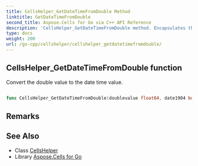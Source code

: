 ```yaml
---
title: CellsHelper_GetDateTimeFromDouble Method 
linktitle: GetDateTimeFromDouble
second_title: Aspose.Cells for Go via C++ API Reference
description: 'CellsHelper_GetDateTimeFromDouble method. Encapsulates the function that represents getdatetimefromdouble in Go.'
type: docs
weight: 200
url: /go-cpp/cellshelper/cellshelper_getdatetimefromdouble/
---
```


## CellsHelper_GetDateTimeFromDouble function

Convert the double value to the date time value.

```go

func CellsHelper_GetDateTimeFromDouble(doublevalue float64, date1904 bool)  (time.Time,  error) 

```

## Remarks


## See Also

* Class [CellsHelper](../)
* Library [Aspose.Cells for Go](../../)
